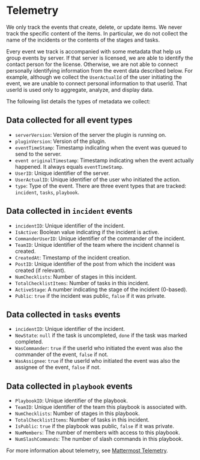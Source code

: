 # Telemetry

We only track the events that create, delete, or update items. We never track the specific content of the items. In particular, we do not collect the name of the incidents or the contents of the stages and tasks.

Every event we track is accompanied with some metadata that help us group events by server. If that server is licensed, we are able to identify the contact person for the license. Otherwise, we are not able to connect personally identifying information from the event data described below. For example, although we collect the `UserActualId` of the user initiating the event, we are unable to connect personal information to that userId. That userId is used only to aggregate, analyze, and display data.

The following list details the types of metadata we collect:

## Data collected for all event types

- `serverVersion`: Version of the server the plugin is running on.
- `pluginVersion`: Version of the plugin.
- `eventTimeStamp`: Timestamp indicating when the event was queued to send to the server.
- `event originalTimestamp`: Timestamp indicating when the event actually happened. It always equals `eventTimeStamp`.
- `UserID`: Unique identifier of the server.
- `UserActualID`: Unique identifier of the user who initiated the action.
- `type`: Type of the event. There are three event types that are tracked: `incident`, `tasks`, `playbook`.

## Data collected in `incident` events

- `incidentID`: Unique identifier of the incident.
- `IsActive`: Boolean  value indicating if the incident is active.
- `CommanderUserID`: Unique identifier of the commander of the incident.
- `TeamID`: Unique identifier of the team where the incident channel is created.
- `CreatedAt`: Timestamp of the incident creation.
- `PostID`: Unique identifier of the post from which the incident was created (if relevant).
- `NumChecklists`: Number of stages in this incident.
- `TotalChecklistItems`: Number of tasks in this incident.
- `ActiveStage`: A number indicating the stage of the incident (0-based).
- `Public`: `true` if the incident was public, `false` if it was private.

## Data collected in `tasks` events

- `incidentID`: Unique identifier of the incident.
- `NewState`: `null` if the task is uncompleted, `done` if the task was marked completed.
- `WasCommander`: `true` if the userId who initiated the event was also the commander of the event, `false` if not.
- `WasAssignee`: `true` if the userId who initiated the event was also the assignee of the event, `false` if not.

## Data collected in `playbook` events

- `PlaybookID`: Unique identifier of the playbook.
- `TeamID`: Unique identifier of the team this playbook is associated with.
- `NumChecklists`: Number of stages in this playbook.
- `TotalChecklistItems`: Number of tasks in this incident.
- `IsPublic`: `true` if the playbook was public, `false` if it was private.
- `NumMembers`: The number of members with access to this playbook.
- `NumSlashCommands`: The number of slash commands in this playbook.

For more information about telemetry, see [Mattermost Telemetry](https://docs.mattermost.com/administration/telemetry.html).
